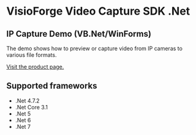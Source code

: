 ﻿# VisioForge Video Capture SDK .Net

## IP Capture Demo (VB.Net/WinForms)

The demo shows how to preview or capture video from IP cameras to various file formats. 

[Visit the product page.](https://www.visioforge.com/video-capture-sdk-net)

## Supported frameworks

* .Net 4.7.2
* .Net Core 3.1
* .Net 5
* .Net 6
* .Net 7